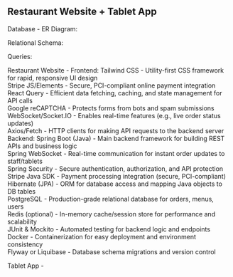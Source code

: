 ## Restaurant Website + Tablet App 
Database - 
ER Diagram: 


  
Relational Schema: 
  

Queries: 




Restaurant Website - 
Frontend:
Tailwind CSS - Utility-first CSS framework for rapid, responsive UI design  
Stripe JS/Elements - Secure, PCI-compliant online payment integration  
React Query - Efficient data fetching, caching, and state management for API calls  
Google reCAPTCHA - Protects forms from bots and spam submissions  
WebSocket/Socket.IO - Enables real-time features (e.g., live order status updates)  
Axios/Fetch - HTTP clients for making API requests to the backend server  
Backend:
Spring Boot (Java) - Main backend framework for building REST APIs and business logic  
Spring WebSocket - Real-time communication for instant order updates to staff/tablets  
Spring Security - Secure authentication, authorization, and API protection  
Stripe Java SDK - Payment processing integration (secure, PCI-compliant)  
Hibernate (JPA) - ORM for database access and mapping Java objects to DB tables  
PostgreSQL - Production-grade relational database for orders, menus, users  
Redis (optional) - In-memory cache/session store for performance and scalability  
JUnit & Mockito - Automated testing for backend logic and endpoints  
Docker - Containerization for easy deployment and environment consistency  
Flyway or Liquibase - Database schema migrations and version control  




Tablet App -

